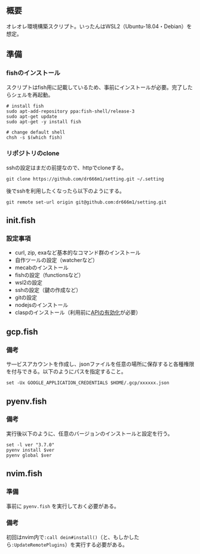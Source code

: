 ## 概要
オレオレ環境構築スクリプト。いったんはWSL2（Ubuntu-18.04・Debian）を想定。

## 準備
### fishのインストール
スクリプトはfish用に記載しているため、事前にインストールが必要。完了したらシェルを再起動。
```
# install fish
sudo apt-add-repository ppa:fish-shell/release-3
sudo apt-get update
sudo apt-get -y install fish

# change default shell
chsh -s $(which fish)
```

### リポジトリのclone
sshの設定はまだの前提なので、httpでcloneする。
```
git clone https://github.com/dr666m1/setting.git ~/.setting
```
後でsshを利用したくなったら以下のようにする。

```
git remote set-url origin git@github.com:dr666m1/setting.git
```

## init.fish
### 設定事項
- curl, zip, exaなど基本的なコマンド群のインストール
- 自作ツールの設定（watcherなど）
- mecabのインストール
- fishの設定（functionsなど）
- wsl2の設定
- sshの設定（鍵の作成など）
- gitの設定
- nodejsのインストール
- claspのインストール（利用前に[APIの有効化](https://script.google.com/home/usersettings)が必要）

## gcp.fish
### 備考
サ―ビスアカウントを作成し、jsonファイルを任意の場所に保存すると各種権限を付与できる。以下のようにパスを指定すること。
```
set -Ux GOOGLE_APPLICATION_CREDENTIALS $HOME/.gcp/xxxxxx.json
```

## pyenv.fish
### 備考
実行後以下のように、任意のバージョンのインストールと設定を行う。

```
set -l ver "3.7.0"
pyenv install $ver
pyenv global $ver
```

## nvim.fish
### 準備
事前に `pyenv.fish` を実行しておく必要がある。

### 備考
初回はnvim内で`:call dein#install()`（と、もしかしたら`:UpdateRemotePlugins`）を実行する必要がある。

